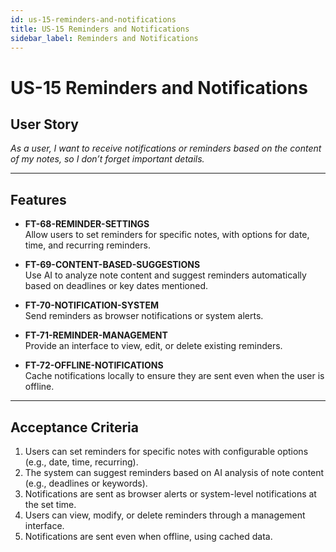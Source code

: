 ```yaml
---
id: us-15-reminders-and-notifications
title: US-15 Reminders and Notifications
sidebar_label: Reminders and Notifications
---
```


# US-15 Reminders and Notifications

## User Story
*As a user, I want to receive notifications or reminders based on the content of my notes, so I don’t forget important details.*

---

## Features

- **FT-68-REMINDER-SETTINGS**  
  Allow users to set reminders for specific notes, with options for date, time, and recurring reminders.

- **FT-69-CONTENT-BASED-SUGGESTIONS**  
  Use AI to analyze note content and suggest reminders automatically based on deadlines or key dates mentioned.

- **FT-70-NOTIFICATION-SYSTEM**  
  Send reminders as browser notifications or system alerts.

- **FT-71-REMINDER-MANAGEMENT**  
  Provide an interface to view, edit, or delete existing reminders.

- **FT-72-OFFLINE-NOTIFICATIONS**  
  Cache notifications locally to ensure they are sent even when the user is offline.

---

## Acceptance Criteria

1. Users can set reminders for specific notes with configurable options (e.g., date, time, recurring).
2. The system can suggest reminders based on AI analysis of note content (e.g., deadlines or keywords).
3. Notifications are sent as browser alerts or system-level notifications at the set time.
4. Users can view, modify, or delete reminders through a management interface.
5. Notifications are sent even when offline, using cached data.
